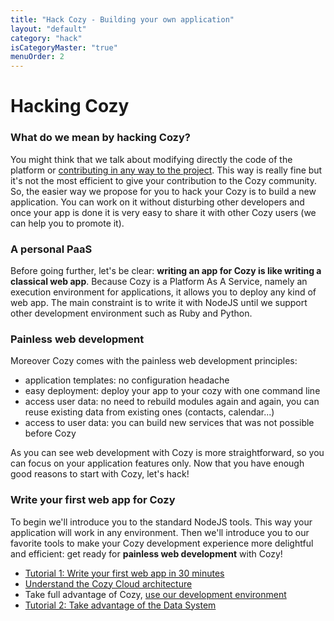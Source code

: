```yaml
---
title: "Hack Cozy - Building your own application"
layout: "default"
category: "hack"
isCategoryMaster: "true"
menuOrder: 2
---
```


# Hacking Cozy

### What do we mean by hacking Cozy? 

You might think that we talk about modifying
directly the code of the platform or 
[contributing in any way to the project](/contribute). 
This way is really fine but it's not the most efficient to give your
contribution to the Cozy community. So, the easier way we propose for you to
hack your Cozy is to build a new application. You can work on it without
disturbing other developers and once your app is done it is very
easy to share it with other Cozy users (we can help you to promote it).

### A personal PaaS

Before going further, let's be clear: **writing an app for Cozy is like
writing a classical web app**.  Because Cozy is a Platform As A Service, namely
an execution environment for applications, it allows you to deploy any kind of
web app. The main constraint is to write it with NodeJS until we support other
development environment such as Ruby and Python.

### Painless web development

Moreover Cozy comes with the painless web development principles: 

* application templates: no configuration headache
* easy deployment: deploy your app to your cozy with one command line
* access user data: no need to rebuild modules again and again, you can reuse
  existing data from existing ones (contacts, calendar...)
* access to user data: you can build new services that was not possible before
  Cozy

As you can see web development with Cozy is more straightforward, so you can
focus on your application features only. Now that you have enough good reasons
to start with Cozy, let's hack!

### Write your first web app for Cozy

To begin we'll introduce you to the standard NodeJS
tools. This way your application will work in any environment. Then 
we'll introduce you to our favorite tools to make your Cozy development
experience more delightful and efficient: get ready for **painless
web development** with Cozy!

* [Tutorial 1: Write your first web app in 30 minutes](/hack/getting-started/first-app.html)
* [Understand the Cozy Cloud architecture](/hack/getting-started/architecture-overview.html)
* Take full advantage of Cozy, [use our development environment](/hack/getting-started/setup-environment.html)
* [Tutorial 2: Take advantage of the Data System](/hack/getting-started/discover-data-system.html)

